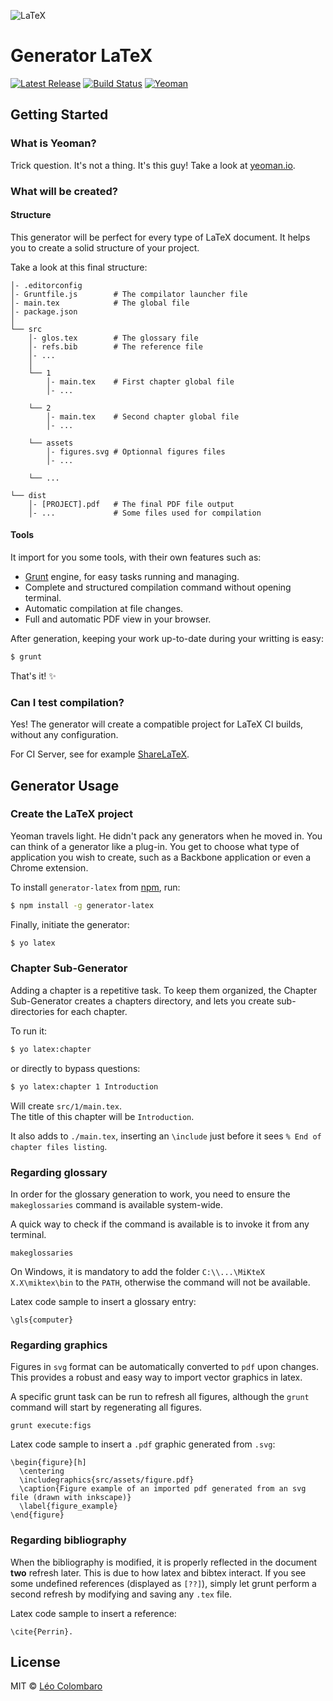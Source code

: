 ﻿![LaTeX](https://upload.wikimedia.org/wikipedia/commons/thumb/9/92/LaTeX_logo.svg/220px-LaTeX_logo.svg.png)

Generator LaTeX
===============
[![Latest Release](https://img.shields.io/npm/v/generator-latex.svg?style=flat)](https://www.npmjs.org/package/generator-latex)
[![Build Status](https://travis-ci.org/LeoColomb/generator-latex.svg?branch=master)](https://travis-ci.org/LeoColomb/generator-latex)
[![Yeoman](https://img.shields.io/badge/generator-yeoman-5aadbb.svg?style=flat)](http://yeoman.io)

## Getting Started

### What is Yeoman?

Trick question. It's not a thing. It's this guy! Take a look at [yeoman.io](http://yeoman.io).

### What will be created?

#### Structure

This generator will be perfect for every type of LaTeX document.
It helps you to create a solid structure of your project.

Take a look at this final structure:

```
│- .editorconfig
│- Gruntfile.js        # The compilator launcher file
│- main.tex            # The global file
│- package.json
│
└── src
    │- glos.tex        # The glossary file
    │- refs.bib        # The reference file
    │- ...
    │
    └── 1
        │- main.tex    # First chapter global file
        │- ...

    └── 2
        │- main.tex    # Second chapter global file
        │- ...

    └── assets
        │- figures.svg # Optionnal figures files
        │- ...

    └── ...

└── dist
    │- [PROJECT].pdf   # The final PDF file output
    │- ...             # Some files used for compilation
```

#### Tools

It import for you some tools, with their own features such as:
* [Grunt](http://gruntjs.com/) engine, for easy tasks running and managing.
* Complete and structured compilation command without opening terminal.
* Automatic compilation at file changes.
* Full and automatic PDF view in your browser.

After generation, keeping your work up-to-date during your writting is easy:

```bash
$ grunt
```

That's it! :sparkles:

### Can I test compilation?

Yes! The generator will create a compatible project for LaTeX CI builds,
without any configuration.

For CI Server, see for example [ShareLaTeX](https://www.sharelatex.com/github/).

## Generator Usage

### Create the LaTeX project

Yeoman travels light. He didn't pack any generators when he moved in. You can think of a generator like a plug-in. You get to choose what type of application you wish to create, such as a Backbone application or even a Chrome extension.

To install `generator-latex` from [npm](https://www.npmjs.org/), run:

```bash
$ npm install -g generator-latex
```

Finally, initiate the generator:

```bash
$ yo latex
```

### Chapter Sub-Generator

Adding a chapter is a repetitive task. To keep them organized, the Chapter Sub-Generator creates a chapters directory, and lets you create sub-directories for each chapter.

To run it:
```bash
$ yo latex:chapter
```

or directly to bypass questions:

```bash
$ yo latex:chapter 1 Introduction
```

Will create `src/1/main.tex`.  
The title of this chapter will be `Introduction`.

It also adds to `./main.tex`, inserting an `\include` just before it sees `% End of chapter files listing`.

### Regarding glossary

In order for the glossary generation to work, you need to ensure the `makeglossaries` command is available system-wide.

A quick way to check if the command is available is to invoke it from any terminal.

```
makeglossaries
```

On Windows, it is mandatory to add the folder `C:\\...\MiKteX X.X\miktex\bin` to the `PATH`, otherwise the command will not be available.

Latex code sample to insert a glossary entry:
```
\gls{computer}
```

### Regarding graphics

Figures in `svg` format can be automatically converted to `pdf` upon changes.
This provides a robust and easy way to import vector graphics in latex.

A specific grunt task can be run to refresh all figures, although the `grunt` command will start by regenerating all figures.

```
grunt execute:figs
```

Latex code sample to insert a `.pdf` graphic generated from `.svg`:

```
\begin{figure}[h]
  \centering
  \includegraphics{src/assets/figure.pdf}
  \caption{Figure example of an imported pdf generated from an svg file (drawn with inkscape)}
  \label{figure_example}
\end{figure}
```

### Regarding bibliography

When the bibliography is modified, it is properly reflected in the document **two** refresh later. This is due to how latex and bibtex interact.
If you see some undefined references (displayed as `[??]`), simply let grunt perform a second refresh by modifying and saving any `.tex` file.

Latex code sample to insert a reference:
```
\cite{Perrin}.
```

## License

MIT © [Léo Colombaro](http://colombaro.fr)

